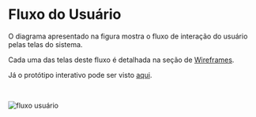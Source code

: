 # Fluxo do Usuário

O diagrama apresentado na figura mostra o fluxo de interação do usuário pelas telas do sistema. 

Cada uma das telas deste fluxo é detalhada na seção de [Wireframes](https://github.com/ICEI-PUC-Minas-PPLCC-TI/tiaw-ppl-cc-m-20212-aulas-particulares-01/blob/master/Documentacao/Projeto_Interface/02-Wireframes.md).

Já o protótipo interativo pode ser visto [aqui](https://www.figma.com/proto/LuIool962Nh8OrpR43faEU/prototipo?node-id=2%3A269&scaling=min-zoom&page-id=0%3A1&starting-point-node-id=2%3A269).

<br>

![fluxo usuário](https://user-images.githubusercontent.com/89420917/135540666-04b68087-fcbf-4997-8417-8acd9fa8c2b8.png)



